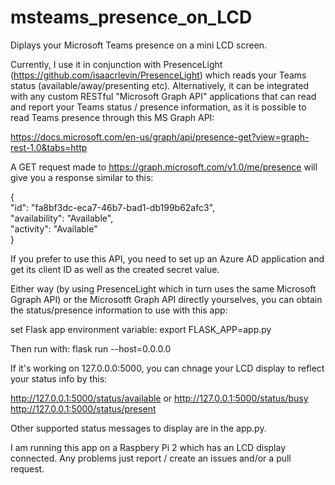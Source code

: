 # msteams_presence_on_LCD

Diplays your Microsoft Teams presence on a mini LCD screen.



Currently, I use it in conjunction with PresenceLight (https://github.com/isaacrlevin/PresenceLight) which reads your Teams status (available/away/presenting etc). Alternatively, it can be integrated with any custom RESTful "Microsoft Graph API" applications that can read and report your Teams status / presence information, as it is possible to read Teams presence through this MS Graph API: 

https://docs.microsoft.com/en-us/graph/api/presence-get?view=graph-rest-1.0&tabs=http

A GET request made to https://graph.microsoft.com/v1.0/me/presence will give you a response similar to this:

{  
	"id": "fa8bf3dc-eca7-46b7-bad1-db199b62afc3",  
	"availability": "Available",  
	"activity": "Available"  
}  

If you prefer to use this API, you need to set up an Azure AD application and get its client ID as well as the created secret value.

Either way (by using PresenceLight which in turn uses the same Microsoft Ggraph API) or the Microsotft Graph API directly yourselves, you can obtain the status/presence information to use with this app:

set Flask app environment variable:
export FLASK_APP=app.py

Then run with: 
flask run --host=0.0.0.0

If it's working on 127.0.0.0:5000, you can chnage your LCD display to  reflect your status info by this:

http://127.0.0.1:5000/status/available or 
http://127.0.0.1:5000/status/busy
http://127.0.0.1:5000/status/present

Other supported status messages to display are in the app.py.

I am running this app on a Raspbery Pi 2 which has an LCD display connected. Any problems just report / create an issues and/or a pull request.